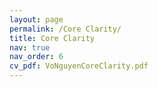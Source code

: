 ```yaml
---
layout: page
permalink: /Core Clarity/
title: Core Clarity
nav: true
nav_order: 6
cv_pdf: VoNguyenCoreClarity.pdf
---
```


